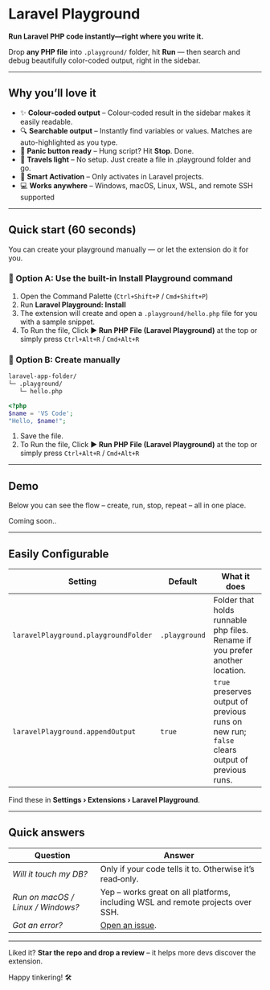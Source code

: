 # Laravel Playground

**Run Laravel PHP code instantly—right where you write it.**

Drop **any PHP file** into `.playground/` folder, hit **Run** — then search and debug beautifully color-coded output, right in the sidebar.

---

## Why you’ll love it

* ✨ **Colour‑coded output** – Colour‑coded result in the sidebar makes it easily readable.
* 🔍 **Searchable output** – Instantly find variables or values. Matches are auto-highlighted as you type.
* 🛑 **Panic button ready** – Hung script? Hit **Stop**. Done.
* 🎒 **Travels light** – No setup. Just create a file in .playground folder and go.
* 🧘 **Smart Activation** – Only activates in Laravel projects.
* 💻 **Works anywhere** – Windows, macOS, Linux, WSL, and remote SSH supported

---

## Quick start (60 seconds)

You can create your playground manually — or let the extension do it for you.

### 🔧 Option A: Use the built-in **Install Playground** command

1. Open the Command Palette (`Ctrl+Shift+P` / `Cmd+Shift+P`)
2. Run **Laravel Playground: Install**
3. The extension will create and open a `.playground/hello.php` file for you with a sample snippet.
4. To Run the file, Click **▶ Run PHP File (Laravel Playground)** at the top or simply press `Ctrl+Alt+R` / `Cmd+Alt+R`

### 📁 Option B: Create manually

```bash
laravel‑app-folder/
└─ .playground/
   └─ hello.php
```

```php
<?php
$name = 'VS Code';
"Hello, $name!";
```

1. Save the file. 
2. To Run the file, Click **▶ Run PHP File (Laravel Playground)** at the top or simply press `Ctrl+Alt+R` / `Cmd+Alt+R`

---

## Demo

Below you can see the flow – create, run, stop, repeat – all in one place.

Coming soon..

---

## Easily Configurable

| Setting                                | Default       | What it does                                                                            |
| -------------------------------------- | ------------- | --------------------------------------------------------------------------------------- |
| `laravelPlayground.playgroundFolder` | `.playground` | Folder that holds runnable php files. Rename if you prefer another location.            |
| `laravelPlayground.appendOutput`     | `true`        | `true` preserves output of previous runs on new run; `false` clears output of previous runs. |

Find these in **Settings › Extensions › Laravel Playground**.

---

## Quick answers

| Question                          | Answer                                                                                                                                                    |
| --------------------------------- | --------------------------------------------------------------------------------------------------------------------------------------------------------- |
| *Will it touch my DB?*            | Only if your code tells it to. Otherwise it’s read‑only.                                                                                                  |
| *Run on macOS / Linux / Windows?* | Yep – works great on all platforms, including WSL and remote projects over SSH.                                                                           |
| *Got an error?*                   | [Open an issue](https://github.com/ali-raza-saleem/laravel-playground/issues). |

---

Liked it? **Star the repo and drop a review** – it helps more devs discover the extension.

Happy tinkering! 🛠️
